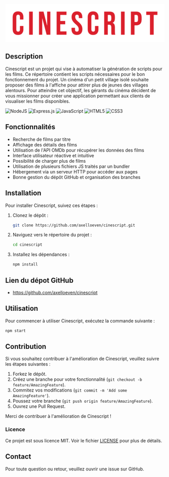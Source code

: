 ![CineScript Logo](src/assets/logo.png)

## Description
Cinescript est un projet qui vise à automatiser la génération de scripts pour les films. Ce répertoire contient les scripts nécessaires pour le bon fonctionnement du projet. Un cinéma d'un petit village isolé souhaite proposer des films à l'affiche pour attirer plus de jeunes des villages alentours. Pour atteindre cet objectif, les gérants du cinéma décident de vous missionner pour créer une application permettant aux clients de visualiser les films disponibles.

![NodeJS](https://img.shields.io/badge/node.js-6DA55F?style=for-the-badge&logo=node.js&logoColor=white)
![Express.js](https://img.shields.io/badge/express.js-%23404d59.svg?style=for-the-badge&logo=express&logoColor=%2361DAFB)
![JavaScript](https://img.shields.io/badge/javascript-%23323330.svg?style=for-the-badge&logo=javascript&logoColor=%23F7DF1E)
![HTML5](https://img.shields.io/badge/html5-%23E34F26.svg?style=for-the-badge&logo=html5&logoColor=white)
![CSS3](https://img.shields.io/badge/css3-%231572B6.svg?style=for-the-badge&logo=css3&logoColor=white)

## Fonctionnalités

- Recherche de films par titre
- Affichage des détails des films
- Utilisation de l'API OMDb pour récupérer les données des films
- Interface utilisateur réactive et intuitive
- Possibilité de charger plus de films
- Utilisation de plusieurs fichiers JS traités par un bundler
- Hébergement via un serveur HTTP pour accéder aux pages
- Bonne gestion du dépôt GitHub et organisation des branches

## Installation

Pour installer Cinescript, suivez ces étapes :

1. Clonez le dépôt :
    ```sh
    git clone https://github.com/axelloeven/cinescript.git
    ```
2. Naviguez vers le répertoire du projet :
    ```sh
    cd cinescript
    ```
3. Installez les dépendances :
    ```sh
    npm install
    ```


## Lien du dépot GitHub 

- https://github.com/axelloeven/cinescript

## Utilisation

Pour commencer à utiliser Cinescript, exécutez la commande suivante :
```sh
npm start
```

## Contribution

Si vous souhaitez contribuer à l'amélioration de Cinescript, veuillez suivre les étapes suivantes :

1. Forkez le dépôt.
2. Créez une branche pour votre fonctionnalité (`git checkout -b feature/AmazingFeature`).
3. Commitez vos modifications (`git commit -m 'Add some AmazingFeature'`).
4. Poussez votre branche (`git push origin feature/AmazingFeature`).
5. Ouvrez une Pull Request.

Merci de contribuer à l'amélioration de Cinescript !

### Licence

Ce projet est sous licence MIT. Voir le fichier [LICENSE](/LICENSE) pour plus de détails.


## Contact

Pour toute question ou retour, veuillez ouvrir une issue sur GitHub.

